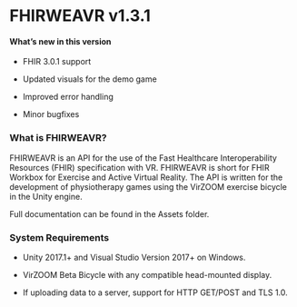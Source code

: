# FHIRWEAVR v1.3.1 
 
#### What’s new in this version
- FHIR 3.0.1 support

- Updated visuals for the demo game

- Improved error handling

- Minor bugfixes

### What is FHIRWEAVR?

FHIRWEAVR is an API for the use of the Fast Healthcare Interoperability Resources (FHIR) specification with VR. FHIRWEAVR is short for FHIR Workbox for Exercise and Active Virtual Reality. The API is written for the development of physiotherapy games using the VirZOOM exercise bicycle in the Unity engine.

Full documentation can be found in the Assets folder.

### System Requirements 
- Unity 2017.1+ and Visual Studio Version 2017+ on Windows.

- VirZOOM Beta Bicycle with any compatible head-mounted display.

- If uploading data to a server, support for HTTP GET/POST and TLS 1.0.
